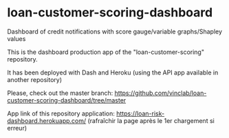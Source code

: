 # loan-customer-scoring-dashboard
Dashboard of credit notifications with score gauge/variable graphs/Shapley values

This is the dashboard production app of the "loan-customer-scoring" repository.

It has been deployed with Dash and Heroku (using the API app available in another repository)

Please, check out the master branch: https://github.com/vinclab/loan-customer-scoring-dashboard/tree/master

App link of this repository application: https://loan-risk-dashboard.herokuapp.com/ (rafraîchir la page après le 1er chargement si erreur)
